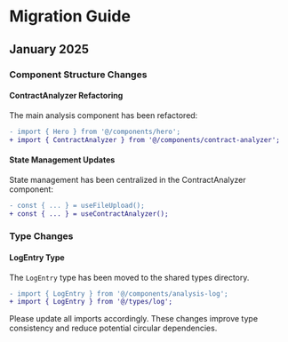 # Migration Guide

## January 2025

### Component Structure Changes

#### ContractAnalyzer Refactoring
The main analysis component has been refactored:

```diff
- import { Hero } from '@/components/hero';
+ import { ContractAnalyzer } from '@/components/contract-analyzer';
```

#### State Management Updates
State management has been centralized in the ContractAnalyzer component:

```diff
- const { ... } = useFileUpload();
+ const { ... } = useContractAnalyzer();
```

### Type Changes

#### LogEntry Type
The `LogEntry` type has been moved to the shared types directory.

```diff
- import { LogEntry } from '@/components/analysis-log';
+ import { LogEntry } from '@/types/log';
```

Please update all imports accordingly. These changes improve type consistency and reduce potential circular dependencies.
